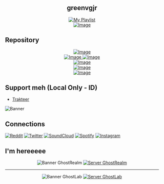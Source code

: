  <div align="center">
  <p><b><h2>greenvgjr</h2></b></p>
  <a href="https://open.spotify.com/playlist/2OXnOc6aF0pAINuPXed2c9">
    <img src="https://img.shields.io/badge/Collection Of Music %22VGJR%22-gray?style=for-the-badge&logo=spotify" alt="My Playlist" loading="lazy"/>
  </a>
</div>
<div align="center">
  <a href="https://github.com/GreenVGJR">
    <img src="https://komarev.com/ghpvc/?username=GreenVGJR&color=green" alt="Image" loading="lazy"/>
  </a>
</div>

## Repository

<div align="center">
  <a href="https://github.com/GreenVGJR/amc-aoijs">
    <img src="https://github-readme-stats.vercel.app/api/pin/?username=greenvgjr&repo=amc-aoijs&theme=dark" alt="Image" loading="lazy"/>
  </a>
</div>
<div align="center">
  <a href="https://github.com/GreenVGJR/amc-aoijs">
    <img src="https://img.shields.io/github/repo-size/GreenVGJR/amc-aoijs?color=blue&label=Repo Size" alt="Image" loading="lazy"/>
  </a>
  <a href="https://github.com/GreenVGJR/amc-aoijs">
    <img src="https://img.shields.io/github/languages/code-size/GreenVGJR/amc-aoijs?color=purple&label=Code Size" alt="Image" loading="lazy"/>
  </a>
</div>
<div align="center">
  <a href="https://github.com/GreenVGJR/amc-aoijs/archive/refs/heads/handler-v5.2.zip">
    <img src="https://img.shields.io/badge/Download (Default)-gray?style=for-the-badge&logo=github&color=black" alt="Image" loading="lazy"/>
  </a>
</div>

<div align="center">
  <a href="https://github.com/GreenVGJR/src-2langpr">
    <img src="https://github-readme-stats.vercel.app/api/pin/?username=greenvgjr&repo=src-2langpr&theme=dark" alt="Image" loading="lazy"/>
  </a>
</div>
<div align="center">
  <a href="https://github.com/GreenVGJR/amc-aoijs">
    <img src="https://img.shields.io/github/repo-size/GreenVGJR/src-2langpr?color=blue&label=Repo Size" alt="Image" loading="lazy"/>
  </a>
</div>


## Support meh (Local Only - ID)
- [Trakteer](https://trakteer.id/vgjr)

<img src="https://cdn.discordapp.com/attachments/1055832957916557332/1089206745521463498/New_Project_282_BE5BC1F.png" alt="Banner" loading="lazy"/>

## Connections

[![Reddit](https://img.shields.io/badge/Reddit-orange?style=for-the-badge&logo=reddit&color=gray)](https://www.reddit.com/u/GreenVGJR)
[![Twitter](https://img.shields.io/badge/Twitter-aqua?style=for-the-badge&logo=twitter&color=blue)](https://twitter.com/Green_VGJR)
[![SoundCloud](https://img.shields.io/badge/Soundcloud-orange?style=for-the-badge&logo=soundcloud&color=ffa54a)](https://soundcloud.com/greenvgjr)
[![Spotify](https://img.shields.io/badge/Spotify-green?style=for-the-badge&logo=spotify&color=9bff9b)](https://open.spotify.com/user/uz2gmmfdw7gxcofnb3843pju5)
[![Instagram](https://img.shields.io/badge/Instagram-black?style=for-the-badge&logo=instagram&color=black)](https://www.instagram.com/green._vgjr)


## I'm hereeeee

<div align="center">
<img src="https://cdn.discordapp.com/attachments/1089006428808826983/1089024008390971422/network_list_small_header_GhostCo..png" alt="Banner GhostRealm" loading="lazy"/>
<a href="https://discord.gg/developers">
    <img src="https://discordapp.com/api/guilds/678295162555858951/widget.png?style=banner2" alt="Server GhostRealm" loading="lazy"/>
  </a>
</div>

___

<div align="center">
<img src="https://cdn.discordapp.com/attachments/1089006882364080259/1096833085254930482/GhostLabs_official_header.png" alt="Banner GhostLab" loading="lazy"/>
<a href="https://discord.gg/QHgGqZjRWY">
    <img src="https://discordapp.com/api/guilds/797833180936667153/widget.png?style=banner2" alt="Server GhostLab" loading="lazy"/>
  </a>
</div>

